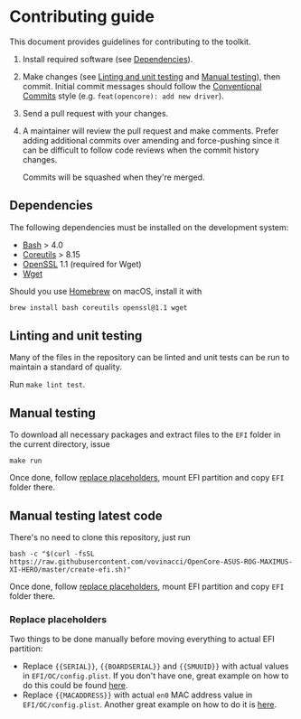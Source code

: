 # Contributing guide

This document provides guidelines for contributing to the toolkit.

1. Install required software (see [Dependencies](#dependencies)).
2. Make changes (see [Linting and unit testing](#linting-and-unit-testing) and [Manual testing](#manual-testing)), then commit. Initial commit messages should
   follow the [Conventional Commits](https://www.conventionalcommits.org/) style (e.g. `feat(opencore): add new driver`).
3. Send a pull request with your changes.
4. A maintainer will review the pull request and make comments. Prefer adding additional commits over amending and force-pushing since it can be difficult to
   follow code reviews when the commit history changes.

   Commits will be squashed when they're merged.

## Dependencies

The following dependencies must be installed on the development system:

- [Bash](https://www.gnu.org/software/bash/) > 4.0
- [Coreutils](https://www.gnu.org/software/coreutils/) > 8.15
- [OpenSSL](https://www.openssl.org/) 1.1 (required for Wget)
- [Wget](https://www.gnu.org/software/wget/)

Should you use [Homebrew](https://brew.sh/) on macOS, install it with

```bash
brew install bash coreutils openssl@1.1 wget
```

## Linting and unit testing

Many of the files in the repository can be linted and unit tests can be run to maintain a standard of quality.

Run `make lint test`.

## Manual testing

To download all necessary packages and extract files to the `EFI` folder in the current directory, issue

```shell
make run
```

Once done, follow [replace placeholders](#replace-placeholders), mount EFI partition and copy `EFI` folder there.

## Manual testing latest code

There's no need to clone this repository, just run

```shell
bash -c "$(curl -fsSL https://raw.githubusercontent.com/vovinacci/OpenCore-ASUS-ROG-MAXIMUS-XI-HERO/master/create-efi.sh)"
```

Once done, follow [replace placeholders](#replace-placeholders), mount EFI partition and copy `EFI` folder there.

### Replace placeholders

Two things to be done manually before moving everything to actual EFI partition:

- Replace `{{SERIAL}}`, `{{BOARDSERIAL}}` and `{{SMUUID}}` with actual values in `EFI/OC/config.plist`. If you don't have one, great example on how to do this
  could be found [here](https://dortania.github.io/OpenCore-Post-Install/universal/iservices.html#generate-a-new-serial).
- Replace `{{MACADDRESS}}` with actual `en0` MAC address value in `EFI/OC/config.plist`. Another great example on how to do it is
  [here](https://dortania.github.io/OpenCore-Post-Install/universal/iservices.html#fixing-en0).
